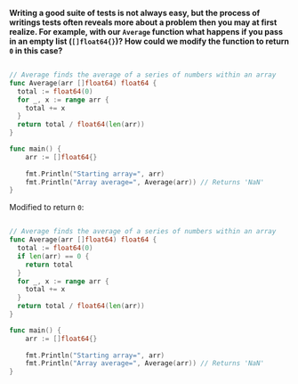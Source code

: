 **Writing a good suite of tests is not always easy, but the process of writings tests often reveals more about a problem then you may at first realize. For example, with our `Average` function what happens if you pass in an empty list (`[]float64{}`)? How could we modify the function to return `0` in this case?**

```go

// Average finds the average of a series of numbers within an array
func Average(arr []float64) float64 {
  total := float64(0)
  for _, x := range arr {
    total += x
  }
  return total / float64(len(arr))
}

func main() {  
    arr := []float64{}
    
    fmt.Println("Starting array=", arr)
    fmt.Println("Array average=", Average(arr)) // Returns 'NaN'
}
```

Modified to return `0`:

```go

// Average finds the average of a series of numbers within an array
func Average(arr []float64) float64 {
  total := float64(0)
  if len(arr) == 0 {
	return total
  }
  for _, x := range arr {
    total += x
  }
  return total / float64(len(arr))
}

func main() {  
    arr := []float64{}
    
    fmt.Println("Starting array=", arr)
    fmt.Println("Array average=", Average(arr)) // Returns 'NaN'
}
```
